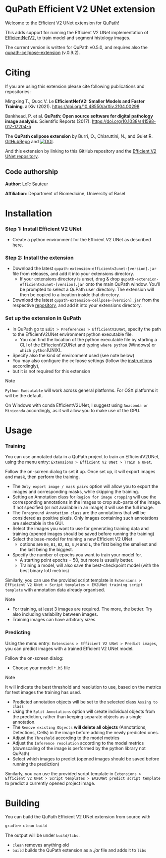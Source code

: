# QuPath Efficient V2 UNet extension

Welcome to the Efficient V2 UNet extension for [QuPath](http://qupath.github.io)!

This adds support for running the Efficient V2 UNet implementation of [EfficientNetV2](https://arxiv.org/abs/2104.00298), to train model and segment histology images.

The current version is written for QuPath v0.5.0, and requires also the [qupath-cellpose-extension](https://github.com/BIOP/qupath-extension-cellpose) (v.0.9.2).

# Citing

If you are using this extension please cite following publications and repositories:

Mingxing T., Quoc V. Le **EfficientNetV2: Smaller Models and Faster Training**. arXiv (2021). https://doi.org/10.48550/arXiv.2104.00298

Bankhead, P. et al. **QuPath: Open source software for digital pathology image analysis**. Scientific Reports (2017). https://doi.org/10.1038/s41598-017-17204-5

The **QuPath cellpose extension** by Burri, O., Chiaruttini, N., and Guiet R. [GitHubRepo](https://github.com/BIOP/qupath-extension-cellpose) and [![DOI](https://zenodo.org/badge/417468733.svg)](https://zenodo.org/doi/10.5281/zenodo.10829243).

And this extension by linking to this GitHub repository and the [Efficient V2 UNet repository](https://github.com/DBM-MCF/efficientv2-unet).

## Code authorship

**Author**: Loïc Sauteur

**Affiliation**: Department of Biomedicine, University of Basel

# Installation
### Step 1: Install Efficient V2 UNet
- Create a python environment for the Efficient V2 UNet as described [here](https://github.com/DBM-MCF/efficientv2-unet).
### Step 2: Install the extension
- Download the latest `qupath-extension-efficientv2unet-[version].jar` file from releases, and add it into your extensions directory.
   - If your extensions directory is unset, drag & drop `qupath-extension-efficientv2unet-[version].jar` onto the main QuPath window. 
     You'll be prompted to select a QuPath user directory.
     The extension will then be copied to a location inside that directory.
- Download the latest `qupath-extension-cellpose-[version].jar` from the respective [repository](https://github.com/BIOP/qupath-extension-cellpose), 
and add it into your extensions directory.
 
### Set up the extension in QuPath
- In QuPath go to `Edit > Preferences > EfficientV2UNet`, 
specify the path to the EfficientV2UNet environment python executable file.
  - You can find the location of the python executable file by starting a CLI of the EffiecientV2UNet and
  typing `where python` (Windows) or `which python`(UNIX).
- Specify also the kind of environment used (see note below)
- You may also configure the cellpose settings (follow the [instructions](https://github.com/BIOP/qupath-extension-cellpose) accordingly), 
- but it is not required for this extension

> [!NOTE]
> `Python Executable` will work across general platforms. For OSX platforms it will be the default.
> 
> On Windows with conda EfficientV2UNet, I suggest using `Anaconda or Miniconda` accordingly, as it will allow you to make use of the GPU.

# Usage
### Training
You can use annotated data in a QuPath project to train an EfficientV2UNet, 
using the menu entry: `Extensions > Efficient V2 UNet > Train a UNet`.

Follow the on-screen dialog to set it up.
Once set up, it will export images and mask, then perform the training.
- The `Only export image / mask pairs` option will allow you to export the images and corresponding masks, while skipping the training.
- Setting an Annotation class for `Region for image cropping` will use the corresponding annotations 
in the images to crop sub-parts of the image. If not specified (or not available in an image) it will use the full image.
- The `Foreground Annotation class` are the annotations that will be considered as positive pixels. 
Only images containing such annotations are selectable in the GUI.
- Select the images you want to use for generating training data and training (opened images should be saved before running the training)
- Select the base-model for training a new Efficient V2 UNet
  - options are `B0`, `B1`, `B2`, `B3`, `S` ,`M` and `L`, the first being the smallest and the last being the biggest.
- Specify the number of epochs you want to train your model for.
  - A starting point epochs = 50, but more is usually better.
  - Training a model, will also save the best-checkpoint model (with the best binary IoU metrics)

Similarly, you can use the provided script template in `Extensions > Efficient V2 UNet > Script templates > EV2UNet training script template` with annotation data already organised.

> [!NOTE]
> - For training, at least 3 images are required. The more, the better. Try also including variability between images.
> - Training images can have arbitrary sizes.

### Predicting
Using the menu entry: `Extensions > Efficient V2 UNet > Predict images`, you can predict images with a trained Efficient V2 UNet model.

Follow the on-screen dialog:
- Choose your model `*.h5` file 
> [!NOTE]
> It will indicate the best threshold and resolution to use, based on the metrics for test images the training has used. 
- Predicted annotation objects will be set to the selected class `Assing to class`
- Using the `Split Annotations` option will create individual objects from the prediction, rather than keeping separate objects as a single annotation.
- The `Remove existing Objects` **will delete all objects** (Annotations, Detections, Cells) in the image before adding the newly predicted ones.
- Adjust the `Threshold` according to the model metrics
- Adjust the `Inference resolution` according to the model metrics (downscaling of the image is performed by the python library not QuPath)
- Select which images to predict (opened images should be saved before running the prediction)

Similarly, you can use the provided script template in `Extensions > Efficient V2 UNet > Script templates > EV2UNet predict script template` to predict a currently opened project image.

# Building

You can build the QuPath Efficient V2 UNet extension from source with

```bash
gradlew clean build
```

The output will be under `build/libs`.

* `clean` removes anything old
* `build` builds the QuPath extension as a *.jar* file and adds it to `libs`
